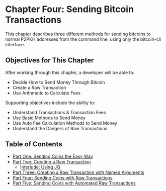 # Chapter Four: Sending Bitcoin Transactions

This chapter describes three different methods for sending bitcoins to normal P2PKH addresses from the command line, using only the bitcoin-cli interface.

## Objectives for This Chapter

After working through this chapter, a developer will be able to:

   * Decide How to Send Money Through Bitcoin
   * Create a Raw Transaction
   * Use Arithmetic to Calculate Fees
   
Supporting objectives include the ability to:

   * Understand Transactions & Transaction Fees
   * Use Basic Methods to Send Money
   * Use Auto Fee Calculation Methods to Send Money
   * Understand the Dangers of Raw Transactions
   
## Table of Contents
  
  * [Part One: Sending Coins the Easy Way](4_1_Sending_Coins_The_Easy_Way.md)
  * [Part Two: Creating a Raw Transaction](4_2_Creating_a_Raw_Transaction.md)
     * [Interlude: Using JQ](4_2__Interlude_Using_JQ.md)
  * [Part Three: Creating a Raw Transaction with Named Arguments](4_3_Creating_a_Raw_Transaction_with_Named_Arguments.md)
  * [Part Four: Sending Coins with Raw Transactions](4_4_Sending_Coins_with_a_Raw_Transaction.md)
  * [Part Five: Sending Coins with Automated Raw Transactions](4_5_Sending_Coins_with_Automated_Raw_Transactions.md)
